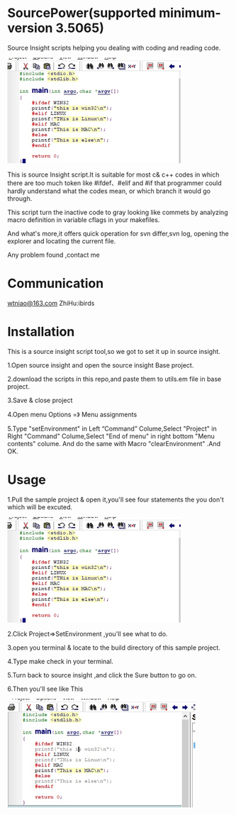 # SourcePower(supported minimum-version 3.5065)
Source Insight scripts helping you dealing with coding and reading code.

![Bad](https://github.com/wtniao/SourcePower/blob/master/sample/bad.png?raw=true)

This is source Insight script.It is suitable for most c& c++ codes in which there are too much token like #ifdef、#elif and #if that programmer could hardly understand what the codes mean, or which branch it would go through.

This script  turn the inactive code to gray looking like commets by analyzing macro definition in variable cflags in your makefiles.

And what's more,it offers quick operation for svn differ,svn log, opening the explorer and locating the current file.

Any problem found ,contact me 
# Communication
wtniao@163.com ZhiHu:ibirds

# Installation
This is a source insight script tool,so we got to set it up in source insight.

1.Open source insight and open the source insight Base project.

2.download the scripts in this repo,and paste them to utils.em file in base project.

3.Save & close project

4.Open menu Options =》 Menu assignments

5.Type "setEnvironment" in Left “Command” Colume,Select "Project" in Right "Command" Colume,Select "End of menu" in right bottom "Menu contents" colume. And do the same with Macro "clearEnvironment" .And  OK.

# Usage
1.Pull the sample project & open it,you'll see four statements the you don't which will be excuted.

![Bad](https://github.com/wtniao/SourcePower/blob/master/sample/bad.png?raw=true)

2.Click Project=>SetEnvironment ,you'll see what to do.

3.open you terminal & locate to the build directory of this sample project.

4.Type make check in your terminal.

5.Turn back to source insight ,and click the Sure button to go on.

6.Then you'll see like This

![Bad](https://github.com/wtniao/SourcePower/blob/master/sample/nice.png?raw=true)

